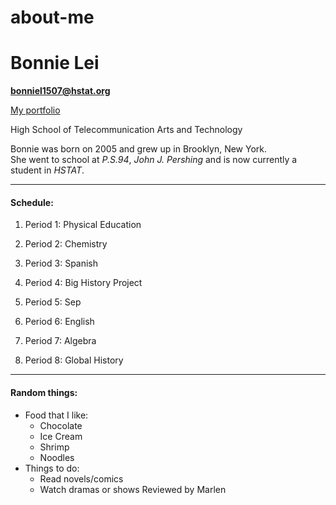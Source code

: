 # about-me

# Bonnie Lei

**bonniel1507@hstat.org**

[My portfolio](https://bonniel1507.github.io)

High School of Telecommunication Arts and Technology

Bonnie was born on 2005 and grew up in Brooklyn, New York.  
She went to school at _P.S.94_, _John J. Pershing_ and is now currently a student in _HSTAT_.

---

#### Schedule:
1. Period 1: Physical Education

2. Period 2: Chemistry

3. Period 3: Spanish

4. Period 4: Big History Project

5. Period 5: Sep

6. Period 6: English

7. Period 7: Algebra

8. Period 8: Global History

---

#### Random things:
* Food that I like:
    *  Chocolate
    *  Ice Cream
    *  Shrimp
    *  Noodles
* Things to do:
    * Read novels/comics
    * Watch dramas or shows
Reviewed by Marlen